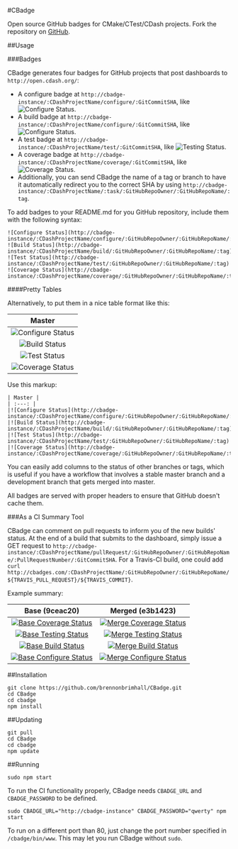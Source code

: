 #CBadge

Open source GitHub badges for CMake/CTest/CDash projects.  Fork the repository on [GitHub](http://github.com/brennonbrimhall/CBadge).


##Usage

###Badges

CBadge generates four badges for GitHub projects that post dashboards to `http://open.cdash.org/`:
  * A configure badge at `http://cbadge-instance/:CDashProjectName/configure/:GitCommitSHA`, like ![Configure Status](http://img.shields.io/badge/configure-passing-brightgreen.svg).
  * A build badge at `http://cbadge-instance/:CDashProjectName/configure/:GitCommitSHA`, like ![Configure Status](http://img.shields.io/badge/build-passing-brightgreen.svg).
  * A test badge at `http://cbadge-instance/:CDashProjectName/test/:GitCommitSHA`, like ![Testing Status](http://img.shields.io/badge/tests-10%-red.svg).
  * A coverage badge at `http://cbadge-instance/:CDashProjectName/coverage/:GitCommitSHA`, like ![Coverage Status](http://img.shields.io/badge/coverage-60%-yellow.svg).
  * Additionally, you can send CBadge the name of a tag or branch to have it automatically redirect you to the correct SHA by using `http://cbadge-instance/:CDashProjectName/:task/:GitHubRepoOwner/:GitHubRepoName/:tag`.

To add badges to your README.md for you GitHub repository, include them with the following syntax:

```
![Configure Status](http://cbadge-instance/:CDashProjectName/configure/:GitHubRepoOwner/:GitHubRepoName/:tag)
![Build Status](http://cbadge-instance/:CDashProjectName/build/:GitHubRepoOwner/:GitHubRepoName/:tag)
![Test Status](http://cbadge-instance/:CDashProjectName/test/:GitHubRepoOwner/:GitHubRepoName/:tag)
![Coverage Status](http://cbadge-instance/:CDashProjectName/coverage/:GitHubRepoOwner/:GitHubRepoName/:tag)
```

####Pretty Tables

Alternatively, to put them in a nice table format like this:

| Master |
| :---: |
|![Configure Status](http://cbadges.com/Remus/configure/robertmaynard/Remus/master)|
|![Build Status](http://cbadges.com/Remus/build/robertmaynard/Remus/master)|
|![Test Status](http://cbadges.com/Remus/test/robertmaynard/Remus/master)|
|![Coverage Status](http://cbadges.com/Remus/coverage/robertmaynard/Remus/master)|

Use this markup:

```
| Master |
| :---: |
|![Configure Status](http://cbadge-instance/:CDashProjectName/configure/:GitHubRepoOwner/:GitHubRepoName/:tag)|
|![Build Status](http://cbadge-instance/:CDashProjectName/build/:GitHubRepoOwner/:GitHubRepoName/:tag)|
|![Test Status](http://cbadge-instance/:CDashProjectName/test/:GitHubRepoOwner/:GitHubRepoName/:tag)|
|![Coverage Status](http://cbadge-instance/:CDashProjectName/coverage/:GitHubRepoOwner/:GitHubRepoName/:tag)|

```

You can easily add columns to the status of other branches or tags, which is useful if you have a workflow that involves a stable master branch and a development branch that gets merged into master.

All badges are served with proper headers to ensure that GitHub doesn't cache them.

###As a CI Summary Tool

CBadge can comment on pull requests to inform you of the new builds' status.  At the end of a build that submits to the dashboard, simply issue a GET request to `http://cbadge-instance/:CDashProjectName/pullRequest/:GitHubRepoOwner/:GitHubRepoName/:PullRequestNumber/:GitCommitSHA`.  For a Travis-CI build, one could add `curl http://cbadges.com/:CDashProjectName/:GitHubRepoOwner/:GitHubRepoName/${TRAVIS_PULL_REQUEST}/${TRAVIS_COMMIT}`.

Example summary:

| Base (9ceac20) | Merged (e3b1423)|
|:---:|:---:|
|[![Base Coverage Status](http://cbadges.com/Remus/coverage/9ceac202d5c6f07b7e00f4ec50c89d19b706f30c)](http://open.cdash.org/index.php?project=Remus)|[![Merge Coverage Status](http://cbadges.com/Remus/coverage/e3b14231efa176335fbf684eee9684a98a7d7433)](http://open.cdash.org/index.php?project=Remus)
|[![Base Testing Status](http://cbadges.com/Remus/test/9ceac202d5c6f07b7e00f4ec50c89d19b706f30c)](http://open.cdash.org/index.php?project=Remus)|[![Merge Testing Status](http://cbadges.com/Remus/test/e3b14231efa176335fbf684eee9684a98a7d7433)](http://open.cdash.org/index.php?project=Remus)
|[![Base Build Status](http://cbadges.com/Remus/build/9ceac202d5c6f07b7e00f4ec50c89d19b706f30c)](http://open.cdash.org/index.php?project=Remus)|[![Merge Build Status](http://cbadges.com/Remus/build/e3b14231efa176335fbf684eee9684a98a7d7433)](http://open.cdash.org/index.php?project=Remus)
|[![Base Configure Status](http://cbadges.com/Remus/configure/9ceac202d5c6f07b7e00f4ec50c89d19b706f30c)](http://open.cdash.org/index.php?project=Remus)|[![Merge Configure Status](http://cbadges.com/Remus/configure/e3b14231efa176335fbf684eee9684a98a7d7433)](http://open.cdash.org/index.php?project=Remus)

##Installation
```
git clone https://github.com/brennonbrimhall/CBadge.git
cd CBadge
cd cbadge
npm install
```

##Updating
```
git pull
cd CBadge
cd cbadge
npm update
```

##Running
```
sudo npm start
```

To run the CI functionality properly, CBadge needs `CBADGE_URL` and `CBADGE_PASSWORD` to be defined.

```
sudo CBADGE_URL="http://cbadge-instance" CBADGE_PASSWORD="qwerty" npm start
```

To run on a different port than 80, just change the port number specified in `/cbadge/bin/www`.  This may let you run CBadge without `sudo`.

